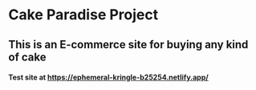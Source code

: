 # Cake Paradise Project
## This is an E-commerce site for buying any kind of cake

#### Test site at https://ephemeral-kringle-b25254.netlify.app/